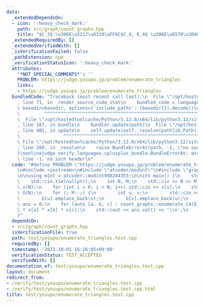 ```yaml
---
data:
  _extendedDependsOn:
  - icon: ':heavy_check_mark:'
    path: src/graph/count_graphs.hpp
    title: "$C_3$ \u306E\u5217\u6319\uFF0C$C_4, K_4$ \u306E\u6570\u3048\u4E0A\u3052"
  _extendedRequiredBy: []
  _extendedVerifiedWith: []
  _isVerificationFailed: false
  _pathExtension: cpp
  _verificationStatusIcon: ':heavy_check_mark:'
  attributes:
    '*NOT_SPECIAL_COMMENTS*': ''
    PROBLEM: https://judge.yosupo.jp/problem/enumerate_triangles
    links:
    - https://judge.yosupo.jp/problem/enumerate_triangles
  bundledCode: "Traceback (most recent call last):\n  File \"/opt/hostedtoolcache/Python/3.12.0/x64/lib/python3.12/site-packages/onlinejudge_verify/documentation/build.py\"\
    , line 71, in _render_source_code_stat\n    bundled_code = language.bundle(stat.path,\
    \ basedir=basedir, options={'include_paths': [basedir]}).decode()\n          \
    \         ^^^^^^^^^^^^^^^^^^^^^^^^^^^^^^^^^^^^^^^^^^^^^^^^^^^^^^^^^^^^^^^^^^^^^^^^^^^^^^^^^\n\
    \  File \"/opt/hostedtoolcache/Python/3.12.0/x64/lib/python3.12/site-packages/onlinejudge_verify/languages/cplusplus.py\"\
    , line 187, in bundle\n    bundler.update(path)\n  File \"/opt/hostedtoolcache/Python/3.12.0/x64/lib/python3.12/site-packages/onlinejudge_verify/languages/cplusplus_bundle.py\"\
    , line 401, in update\n    self.update(self._resolve(pathlib.Path(included), included_from=path))\n\
    \                ^^^^^^^^^^^^^^^^^^^^^^^^^^^^^^^^^^^^^^^^^^^^^^^^^^^^^^^^^\n \
    \ File \"/opt/hostedtoolcache/Python/3.12.0/x64/lib/python3.12/site-packages/onlinejudge_verify/languages/cplusplus_bundle.py\"\
    , line 260, in _resolve\n    raise BundleErrorAt(path, -1, \"no such header\"\
    )\nonlinejudge_verify.languages.cplusplus_bundle.BundleErrorAt: atcoder/modint:\
    \ line -1: no such header\n"
  code: "#define PROBLEM \"https://judge.yosupo.jp/problem/enumerate_triangles\"\n\
    \n#include <iostream>\n#include \"atcoder/modint\"\n#include \"graph/count_graphs.hpp\"\
    \n\nusing mint = atcoder::modint998244353;\n\nint main() {\n    std::ios::sync_with_stdio(false);\n\
    \    std::cin.tie(nullptr);\n    int N, M;\n    std::cin >> N >> M;\n    std::vector<int>\
    \ x(N);\n    for (int i = 0; i < N; i++) std::cin >> x[i];\n    std::vector<std::vector<int>>\
    \ G(N);\n    for (; M--;) {\n        int u, v;\n        std::cin >> u >> v;\n\
    \        G[u].emplace_back(v);\n        G[v].emplace_back(u);\n    }\n\n    mint\
    \ ans = 0;\n    for (auto [a, b, c] : count_graphs::enumerate_C4(G)) ans += mint(1)\
    \ * x[a] * x[b] * x[c];\n    std::cout << ans.val() << '\\n';\n    return 0;\n\
    }"
  dependsOn:
  - src/graph/count_graphs.hpp
  isVerificationFile: true
  path: test/yosupo/enumerate_triangles.test.cpp
  requiredBy: []
  timestamp: '2023-10-01 16:26:05+09:00'
  verificationStatus: TEST_ACCEPTED
  verifiedWith: []
documentation_of: test/yosupo/enumerate_triangles.test.cpp
layout: document
redirect_from:
- /verify/test/yosupo/enumerate_triangles.test.cpp
- /verify/test/yosupo/enumerate_triangles.test.cpp.html
title: test/yosupo/enumerate_triangles.test.cpp
---
```

